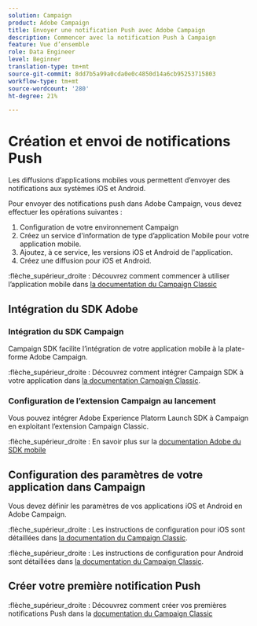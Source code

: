 ```yaml
---
solution: Campaign
product: Adobe Campaign
title: Envoyer une notification Push avec Adobe Campaign
description: Commencer avec la notification Push à Campaign
feature: Vue d’ensemble
role: Data Engineer
level: Beginner
translation-type: tm+mt
source-git-commit: 8dd7b5a99a0cda0e0c4850d14a6cb95253715803
workflow-type: tm+mt
source-wordcount: '280'
ht-degree: 21%

---
```


# Création et envoi de notifications Push

Les diffusions d’applications mobiles vous permettent d’envoyer des notifications aux systèmes iOS et Android.

Pour envoyer des notifications push dans Adobe Campaign, vous devez effectuer les opérations suivantes :

1. Configuration de votre environnement Campaign
1. Créez un service d&#39;information de type d’application Mobile pour votre application mobile.
1. Ajoutez, à ce service, les versions iOS et Android de l&#39;application.
1. Créez une diffusion pour iOS et Android.

:flèche_supérieur_droite : Découvrez comment commencer à utiliser l’application mobile dans [la documentation du Campaign Classic](https://experienceleague.adobe.com/docs/campaign-classic/using/sending-messages/sending-push-notifications/about-mobile-app-channel.html?lang=fr)

## Intégration du SDK Adobe

### Intégration du SDK Campaign

Campaign SDK facilite l’intégration de votre application mobile à la plate-forme Adobe Campaign.

:flèche_supérieur_droite : Découvrez comment intégrer Campaign SDK à votre application dans [la documentation Campaign Classic](https://experienceleague.adobe.com/docs/campaign-classic/using/sending-messages/sending-push-notifications/integrating-campaign-sdk-into-the-mobile-application.html?lang=en#loading-campaign-sdk).

### Configuration de l’extension Campaign au lancement

Vous pouvez intégrer Adobe Experience Platorm Launch SDK à Campaign en exploitant l’extension Campaign Classic.

:flèche_supérieur_droite : En savoir plus sur la [documentation Adobe du SDK mobile](https://aep-sdks.gitbook.io/docs/using-mobile-extensions/adobe-campaignclassic)

## Configuration des paramètres de votre application dans Campaign

Vous devez définir les paramètres de vos applications iOS et Android en Adobe Campaign.

:flèche_supérieur_droite : Les instructions de configuration pour iOS sont détaillées dans [la documentation du Campaign Classic](https://experienceleague.adobe.com/docs/campaign-classic/using/sending-messages/sending-push-notifications/configure-the-mobile-app/configuring-the-mobile-application.html?lang=en#sending-messages).

:flèche_supérieur_droite : Les instructions de configuration pour Android sont détaillées dans [la documentation du Campaign Classic](https://experienceleague.adobe.com/docs/campaign-classic/using/sending-messages/sending-push-notifications/configure-the-mobile-app/configuring-the-mobile-application-android.html?lang=en#sending-messages).

## Créer votre première notification Push

:flèche_supérieur_droite : Découvrez comment créer vos premières notifications Push dans la [documentation du Campaign Classic](https://experienceleague.adobe.com/docs/campaign-classic/using/sending-messages/sending-push-notifications/creating-notifications.html?lang=en#sending-notifications-on-ios)
